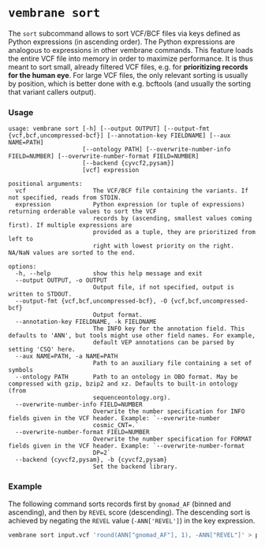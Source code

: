 # `vembrane sort`

The `sort` subcommand allows to sort VCF/BCF files via keys defined as Python expressions (in ascending order).
The Python expressions are analogous to expressions in other vembrane commands.
This feature loads the entire VCF file into memory in order to maximize performance.
It is thus meant to sort small, already filtered VCF files, e.g. for **prioritizing records for the human eye**.
For large VCF files, the only relevant sorting is usually by position, which is better done with e.g. bcftools (and usually the sorting that variant callers output).

### Usage

```
usage: vembrane sort [-h] [--output OUTPUT] [--output-fmt {vcf,bcf,uncompressed-bcf}] [--annotation-key FIELDNAME] [--aux NAME=PATH]
                     [--ontology PATH] [--overwrite-number-info FIELD=NUMBER] [--overwrite-number-format FIELD=NUMBER]
                     [--backend {cyvcf2,pysam}]
                     [vcf] expression

positional arguments:
  vcf                   The VCF/BCF file containing the variants. If not specified, reads from STDIN.
  expression            Python expression (or tuple of expressions) returning orderable values to sort the VCF
                        records by (ascending, smallest values coming first). If multiple expressions are
                        provided as a tuple, they are prioritized from left to
                        right with lowest priority on the right. NA/NaN values are sorted to the end.

options:
  -h, --help            show this help message and exit
  --output OUTPUT, -o OUTPUT
                        Output file, if not specified, output is written to STDOUT.
  --output-fmt {vcf,bcf,uncompressed-bcf}, -O {vcf,bcf,uncompressed-bcf}
                        Output format.
  --annotation-key FIELDNAME, -k FIELDNAME
                        The INFO key for the annotation field. This defaults to 'ANN', but tools might use other field names. For example,
                        default VEP annotations can be parsed by setting 'CSQ' here.
  --aux NAME=PATH, -a NAME=PATH
                        Path to an auxiliary file containing a set of symbols
  --ontology PATH       Path to an ontology in OBO format. May be compressed with gzip, bzip2 and xz. Defaults to built-in ontology (from
                        sequenceontology.org).
  --overwrite-number-info FIELD=NUMBER
                        Overwrite the number specification for INFO fields given in the VCF header. Example: `--overwrite-number
                        cosmic_CNT=.`
  --overwrite-number-format FIELD=NUMBER
                        Overwrite the number specification for FORMAT fields given in the VCF header. Example: `--overwrite-number-format
                        DP=2`
  --backend {cyvcf2,pysam}, -b {cyvcf2,pysam}
                        Set the backend library.
```

### Example

The following command sorts records first by `gnomad_AF` (binned and ascending), and then by `REVEL` score (descending).
The descending sort is achieved by negating the `REVEL` value (`-ANN['REVEL']`) in the key expression.

```bash
vembrane sort input.vcf 'round(ANN["gnomad_AF"], 1), -ANN["REVEL"]' > prioritized.vcf
```